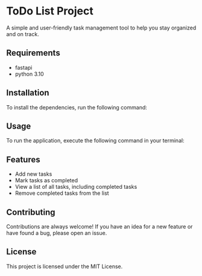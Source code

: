 

# ToDo List Project
A simple and user-friendly task management tool to help you stay organized and on track.

## Requirements
- fastapi
- python 3.10

## Installation
To install the dependencies, run the following command:

## Usage
To run the application, execute the following command in your terminal:

## Features
- Add new tasks
- Mark tasks as completed
- View a list of all tasks, including completed tasks
- Remove completed tasks from the list

## Contributing
Contributions are always welcome! If you have an idea for a new feature or have found a bug, please open an issue.

## License
This project is licensed under the MIT License.
